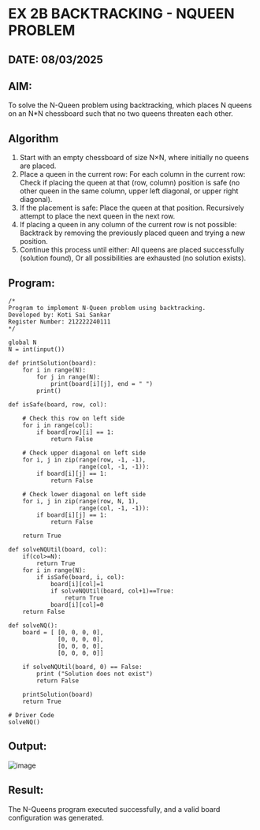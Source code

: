 # EX 2B BACKTRACKING - NQUEEN PROBLEM
## DATE: 08/03/2025
## AIM:
To solve the N-Queen problem using backtracking, which places N queens on an N*N chessboard such that no two queens threaten each other.


## Algorithm
1. Start with an empty chessboard of size N×N, where initially no queens are placed.
2. Place a queen in the current row: For each column in the current row: Check if placing the queen at that (row, column) position is safe (no other queen in the same column, upper left diagonal, or upper right diagonal).
3. If the placement is safe: Place the queen at that position. Recursively attempt to place the next queen in the next row.
4. If placing a queen in any column of the current row is not possible: Backtrack by removing the previously placed queen and trying a new position.
5. Continue this process until either: All queens are placed successfully (solution found), Or all possibilities are exhausted (no solution exists).  

## Program:
```
/*
Program to implement N-Queen problem using backtracking.
Developed by: Koti Sai Sankar
Register Number: 212222240111
*/
```
```
global N
N = int(input())
 
def printSolution(board):
    for i in range(N):
        for j in range(N):
            print(board[i][j], end = " ")
        print()
 
def isSafe(board, row, col):
 
    # Check this row on left side
    for i in range(col):
        if board[row][i] == 1:
            return False
 
    # Check upper diagonal on left side
    for i, j in zip(range(row, -1, -1),
                    range(col, -1, -1)):
        if board[i][j] == 1:
            return False
 
    # Check lower diagonal on left side
    for i, j in zip(range(row, N, 1),
                    range(col, -1, -1)):
        if board[i][j] == 1:
            return False
 
    return True
 
def solveNQUtil(board, col):
    if(col>=N):
        return True
    for i in range(N):
        if isSafe(board, i, col):
            board[i][col]=1
            if solveNQUtil(board, col+1)==True:
                return True
            board[i][col]=0
    return False
      
def solveNQ():
    board = [ [0, 0, 0, 0],
              [0, 0, 0, 0],
              [0, 0, 0, 0],
              [0, 0, 0, 0]]
              
    if solveNQUtil(board, 0) == False:
        print ("Solution does not exist")
        return False
 
    printSolution(board)
    return True
 
# Driver Code
solveNQ()

```
## Output:
![image](https://github.com/user-attachments/assets/d0545e4e-190d-4c3e-9091-7f5c9d5402e0)

## Result:
The N-Queens program executed successfully, and a valid board configuration was generated.
